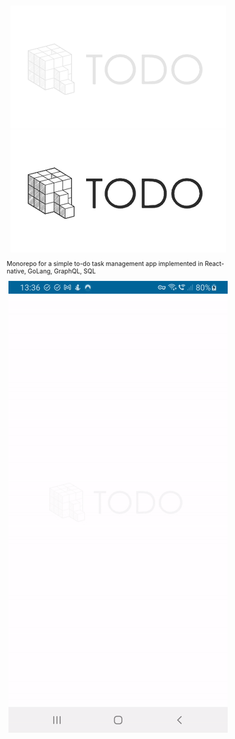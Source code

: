 <p align="center">
<img src="https://github.com/4rknova/learning.full_stack/blob/main/frontend/img/logo_dark.png?raw=true?raw=true#gh-dark-mode-only" alt="logo"/>
<img src="https://github.com/4rknova/learning.full_stack/blob/main/frontend/img/logo_light.png?raw=true#gh-light-mode-only" alt="logo"/>
</p>

Monorepo for a simple to-do task management app implemented in React-native, GoLang, GraphQL, SQL

<p align="center">
<img src="https://github.com/4rknova/learning.full_stack/blob/main/demo.gif?raw=true" alt="demo"/>
</p>
